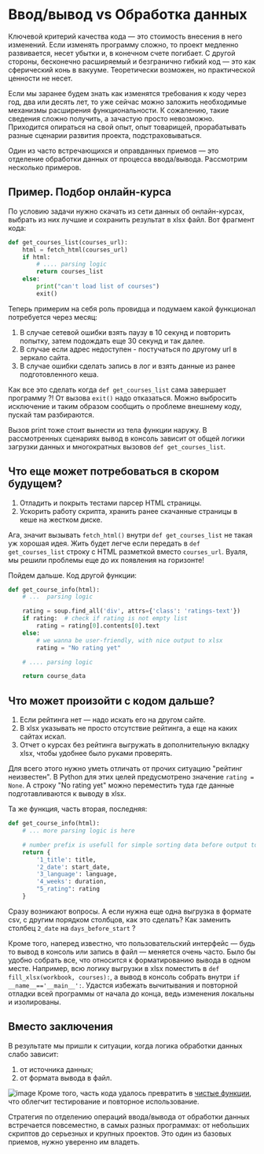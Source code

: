 # Ввод/вывод vs Обработка данных


Ключевой критерий качества кода — это стоимость внесения в него изменений. 
Если изменять программу сложно, то проект медленно развивается, несет убытки 
и, в конечном счете погибает. С другой стороны, бесконечно расширяемый и 
безгранично гибкий код — это как сферический конь в вакууме. Теоретически 
возможен, но практической ценности не несет.

Если мы заранее будем знать как изменятся требования к коду через год, два или 
десять лет, то уже сейчас можно заложить необходимые механизмы расширения 
функциональности. К сожалению, такие сведения сложно получить, а зачастую 
просто невозможно. Приходится опираться на свой опыт, опыт товарищей, 
прорабатывать разные сценарии развития проекта, подстраховываться.

Один из часто встречающихся и оправданных приемов — это отделение обработки 
данных от процесса ввода/вывода. Рассмотрим несколько примеров.

## Пример. Подбор онлайн-курса


По условию задачи нужно скачать из сети данных об онлайн-курсах, выбрать из 
них лучшие и сохранить результат в xlsx файл. Вот фрагмент кода:

```python
def get_courses_list(courses_url):
    html = fetch_html(courses_url)
    if html:
        # .... parsing logic
        return courses_list
    else:
        print("can't load list of courses")
        exit()
```

Теперь примерим на себя роль провидца и подумаем какой функционал потребуется 
через месяц:

1. В случае сетевой ошибки взять паузу в 10 секунд и повторить попытку, затем 
подождать еще 30 секунд и так далее.
1. В случае если адрес недоступен - постучаться по другому url в зеркало сайта.
1. В случае ошибки сделать запись в лог и взять данные из ранее подготовленного 
кеша.

Как все это сделать когда `def get_courses_list` сама завершает программу ?! От 
вызова `exit()` надо отказаться. Можно выбросить исключение и таким образом 
сообщить о проблеме внешнему коду, пускай там разбираются.

Вызов print тоже стоит вынести из тела функции наружу. В рассмотренных 
сценариях вывод в консоль зависит от общей логики загрузки данных и 
многократных вызовов `def get_courses_list`.

## Что еще может потребоваться в скором будущем?

1. Отладить и покрыть тестами парсер HTML страницы.
1. Ускорить работу скрипта, хранить ранее скачанные страницы в кеше на жестком 
диске.

Ага, значит вызывать `fetch_html()` внутри `def get_courses_list` не такая уж 
хорошая идея. Жить будет легче если передать в `def get_courses_list` строку с 
HTML разметкой вместо `courses_url`. Вуаля, мы решили проблемы еще до их 
появления на горизонте!

Пойдем дальше. Код другой функции:
```python
def get_course_info(html):
    # ...  parsing logic

    rating = soup.find_all('div', attrs={'class': 'ratings-text'})
    if rating:  # check if rating is not empty list
        rating = rating[0].contents[0].text
    else:
        # we wanna be user-friendly, with nice output to xlsx
        rating = "No rating yet"

    # .... parsing logic

    return course_data
```

## Что может произойти с кодом дальше?

1. Если рейтинга нет — надо искать его на другом сайте.
1. В xlsx указывать не просто отсутствие рейтинга, а еще на каких сайтах искал.
1. Отчет о курсах без рейтинга выгружать в дополнительную вкладку xlsx, чтобы 
удобнее было руками проверять.

Для всего этого нужно уметь отличать от прочих ситуацию "рейтинг неизвестен". 
В Python для этих целей предусмотрено значение `rating = None`. А строку "No 
rating yet" можно переместить туда где данные подготавливаются к выводу в xlsx.

Та же функция, часть вторая, последняя:
```python
def get_course_info(html):
    # ... more parsing logic is here

    # number prefix is usefull for simple sorting data before output to xlsx
    return {
        '1_title': title,
        '2_date': start_date,
        '3_language': language,
        '4_weeks': duration,
        "5_rating": rating
    }
```    
Сразу возникают вопросы. А если нужна еще одна выгрузка в формате csv, с 
другим порядком столбцов, как это сделать? Как заменить столбец `2_date` на 
`days_before_start` ?

Кроме того, наперед известно, что пользовательский интерфейс — будь то вывод в 
консоль или запись в файл — меняется очень часто. Было бы удобно собрать все, 
что относится к форматированию вывода в одном месте. Например, всю логику 
выгрузки в xlsx поместить в `def fill_xlsx(workbook, courses):`, а вывод в 
консоль собрать внутри `if __name__=='__main__':`. Удастся избежать вычитывания 
и повторной отладки всей программы от начала до конца, ведь изменения локальны 
и изолированы.

## Вместо заключения


В результате мы пришли к ситуации, когда логика обработки данных слабо зависит:

1. от источника данных;
2. от формата вывода в файл.

![image](https://dvmn.org/filer/canonical/1594117412/678/)
Кроме того, часть кода удалось превратить в [чистые функции](https://devman.org/encyclopedia/decomposition/decomposition_pure_functions/), что облегчит 
тестирование и повторное использование.

Стратегия по отделению операций ввода/вывода от обработки данных встречается 
повсеместно, в самых разных программах: от небольших скриптов до серьезных и 
крупных проектов. Это один из базовых приемов, нужно уверенно им владеть.
